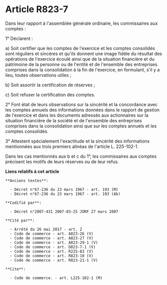 # Article R823-7

Dans leur rapport à l'assemblée générale ordinaire, les commissaires aux comptes :

1° Déclarent :

a) Soit certifier que les comptes de l'exercice et les comptes consolidés sont réguliers et sincères et qu'ils donnent une
image fidèle du résultat des opérations de l'exercice écoulé ainsi que de la situation financière et du patrimoine de la
personne ou de l'entité et de l'ensemble des entreprises comprises dans la consolidation à la fin de l'exercice, en
formulant, s'il y a lieu, toutes observations utiles ;

b) Soit assortir la certification de réserves ;

c) Soit refuser la certification des comptes.

2° Font état de leurs observations sur la sincérité et la concordance avec les comptes annuels des informations données dans
le rapport de gestion de l'exercice et dans les documents adressés aux actionnaires sur la situation financière de la société
et de l'ensemble des entreprises comprises dans la consolidation ainsi que sur les comptes annuels et les comptes consolidés.

3° Attestent spécialement l'exactitude et la sincérité des informations mentionnées aux trois premiers alinéas de l'article
L. 225-102-1.

Dans les cas mentionnés aux b et c du 1°, les commissaires aux comptes précisent les motifs de leurs réserves ou de leur
refus.

**Liens relatifs à cet article**

	**Anciens textes**:

	  - Décret n°67-236 du 23 mars 1967 - art. 193 (M)
	  - Décret n°67-236 du 23 mars 1967 - art. 193 (Ab)

	**Codifié par**:

	  - Décret n°2007-431 2007-03-25 JORF 27 mars 2007

	**Cité par**:

	  - Arrêté du 26 mai 2017 - art. 2
	  - Code de commerce - art. A823-26 (V)
	  - Code de commerce - art. A823-27 (V)
	  - Code de commerce - art. A823-29-1 (V)
	  - Code de commerce - art. D823-7-1 (V)
	  - Code de commerce - art. R225-83 (V)
	  - Code de commerce - art. R823-10 (V)
	  - Code de commerce - art. R823-21-1 (V)

	**Cite**:

	  - Code de commerce. - art. L225-102-1 (M)
